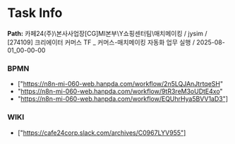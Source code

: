 # Task Info

**Path:** 카페24(주)\본사사업장\[CG]MI본부\Y쇼핑센터팀\매치메이킹 / jysim / [274109] 크리에이터 커머스 TF _ 커머스-매치메이킹 자동화 업무 실행 / 2025-08-01_00-00-00

### BPMN
- ["https://n8n-mi-060-web.hanpda.com/workflow/2n5LQJAnJtrtqeSH"
- "https://n8n-mi-060-web.hanpda.com/workflow/9tR3reM3oUDtE4xo"
- "https://n8n-mi-060-web.hanpda.com/workflow/EQUhrHya5BVV1aD3"]

### WIKI
- ["https://cafe24corp.slack.com/archives/C0967LYV955"]

